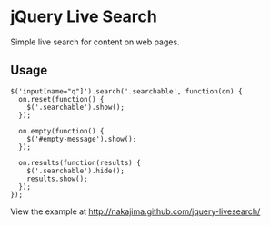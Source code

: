 # jQuery Live Search

Simple live search for content on web pages.

## Usage

    $('input[name="q"]').search('.searchable', function(on) {
      on.reset(function() {
        $('.searchable').show();
      });

      on.empty(function() {
        $('#empty-message').show();
      });

      on.results(function(results) {
        $('.searchable').hide();
        results.show();
      });
    });

View the example at http://nakajima.github.com/jquery-livesearch/

